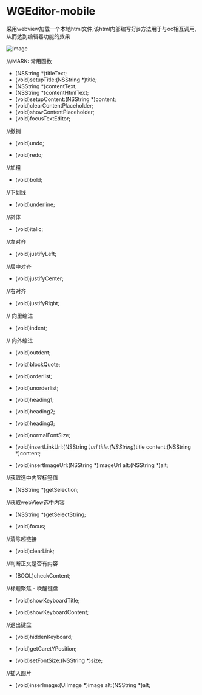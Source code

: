 # WGEditor-mobile
采用webview加载一个本地html文件,该html内部编写好js方法用于与oc相互调用,从而达到编辑器功能的效果

![image](https://github.com/study123456/WGEditor-mobile/blob/master/rextEditor.GIF)   

///MARK: 常用函数
- (NSString *)titleText;
- (void)setupTitle:(NSString *)title;
- (NSString *)contentText;
- (NSString *)contentHtmlText;
- (void)setupContent:(NSString *)content;
- (void)clearContentPlaceholder;
- (void)showContentPlaceholder;
- (void)focusTextEditor;

//撤销
- (void)undo;

- (void)redo;

//加粗
- (void)bold;

//下划线
- (void)underline;

//斜体
- (void)italic;

//左对齐
- (void)justifyLeft;

//居中对齐
- (void)justifyCenter;

//右对齐
- (void)justifyRight;

// 向里缩进
- (void)indent;

// 向外缩进
- (void)outdent;

- (void)blockQuote;

- (void)orderlist;

- (void)unorderlist;

- (void)heading1;

- (void)heading2;

- (void)heading3;

- (void)normalFontSize;

- (void)insertLinkUrl:(NSString *)url title:(NSString*)title content:(NSString *)content;

- (void)insertImageUrl:(NSString *)imageUrl alt:(NSString *)alt;

//获取选中内容标签值
- (NSString *)getSelection;

//获取webView选中内容
- (NSString *)getSelectString;

- (void)focus;

//清除超链接
- (void)clearLink;

//判断正文是否有内容
- (BOOL)checkContent;

//标题聚焦 - 唤醒键盘
- (void)showKeyboardTitle;

- (void)showKeyboardContent;

//退出键盘
- (void)hiddenKeyboard;

- (void)getCaretYPosition;

- (void)setFontSize:(NSString *)size;

//插入图片
- (void)inserImage:(UIImage *)image alt:(NSString *)alt;
